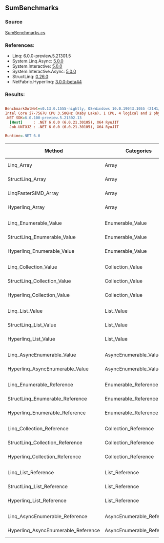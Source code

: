 ﻿## SumBenchmarks

### Source
[SumBenchmarks.cs](../NetFabric.Hyperlinq.Benchmarks/Benchmarks/SumBenchmarks.cs)

### References:
- Linq: 6.0.0-preview.5.21301.5
- System.Linq.Async: [5.0.0](https://www.nuget.org/packages/System.Linq.Async/5.0.0)
- System.Interactive: [5.0.0](https://www.nuget.org/packages/System.Interactive/5.0.0)
- System.Interactive.Async: [5.0.0](https://www.nuget.org/packages/System.Interactive.Async/5.0.0)
- StructLinq: [0.26.0](https://www.nuget.org/packages/StructLinq/0.26.0)
- NetFabric.Hyperlinq: [3.0.0-beta44](https://www.nuget.org/packages/NetFabric.Hyperlinq/3.0.0-beta44)

### Results:
``` ini

BenchmarkDotNet=v0.13.0.1555-nightly, OS=Windows 10.0.19043.1055 (21H1/May2021Update)
Intel Core i7-7567U CPU 3.50GHz (Kaby Lake), 1 CPU, 4 logical and 2 physical cores
.NET SDK=6.0.100-preview.5.21302.13
  [Host]     : .NET 6.0.0 (6.0.21.30105), X64 RyuJIT
  Job-UNTOJZ : .NET 6.0.0 (6.0.21.30105), X64 RyuJIT

Runtime=.NET 6.0  

```
|                              Method |                Categories | Count |        Mean |    Error |   StdDev | Ratio |  Gen 0 | Gen 1 | Gen 2 | Allocated |
|------------------------------------ |-------------------------- |------ |------------:|---------:|---------:|------:|-------:|------:|------:|----------:|
|                          Linq_Array |                     Array |   100 |   413.92 ns | 2.660 ns | 2.221 ns |  1.00 | 0.0153 |     - |     - |      32 B |
|                    StructLinq_Array |                     Array |   100 |    60.74 ns | 0.200 ns | 0.187 ns |  0.15 |      - |     - |     - |         - |
|                LinqFasterSIMD_Array |                     Array |   100 |    10.63 ns | 0.075 ns | 0.071 ns |  0.03 |      - |     - |     - |         - |
|                     Hyperlinq_Array |                     Array |   100 |    22.32 ns | 0.077 ns | 0.068 ns |  0.05 |      - |     - |     - |         - |
|                                     |                           |       |             |          |          |       |        |       |       |           |
|               Linq_Enumerable_Value |          Enumerable_Value |   100 |   624.83 ns | 5.028 ns | 4.457 ns |  1.00 | 0.0153 |     - |     - |      32 B |
|         StructLinq_Enumerable_Value |          Enumerable_Value |   100 |   574.83 ns | 2.941 ns | 2.607 ns |  0.92 | 0.0153 |     - |     - |      32 B |
|          Hyperlinq_Enumerable_Value |          Enumerable_Value |   100 |   202.11 ns | 0.557 ns | 0.493 ns |  0.32 |      - |     - |     - |         - |
|                                     |                           |       |             |          |          |       |        |       |       |           |
|               Linq_Collection_Value |          Collection_Value |   100 |   616.91 ns | 4.091 ns | 3.627 ns |  1.00 | 0.0153 |     - |     - |      32 B |
|         StructLinq_Collection_Value |          Collection_Value |   100 |   573.70 ns | 4.680 ns | 3.908 ns |  0.93 | 0.0153 |     - |     - |      32 B |
|          Hyperlinq_Collection_Value |          Collection_Value |   100 |   208.10 ns | 0.371 ns | 0.347 ns |  0.34 |      - |     - |     - |         - |
|                                     |                           |       |             |          |          |       |        |       |       |           |
|                     Linq_List_Value |                List_Value |   100 |   607.47 ns | 3.830 ns | 3.198 ns |  1.00 | 0.0153 |     - |     - |      32 B |
|               StructLinq_List_Value |                List_Value |   100 |   223.68 ns | 0.839 ns | 0.744 ns |  0.37 |      - |     - |     - |         - |
|                Hyperlinq_List_Value |                List_Value |   100 |   635.26 ns | 2.463 ns | 2.057 ns |  1.05 | 0.0153 |     - |     - |      32 B |
|                                     |                           |       |             |          |          |       |        |       |       |           |
|          Linq_AsyncEnumerable_Value |     AsyncEnumerable_Value |   100 | 1,612.14 ns | 6.534 ns | 5.793 ns |  1.00 | 0.0153 |     - |     - |      32 B |
|     Hyperlinq_AsyncEnumerable_Value |     AsyncEnumerable_Value |   100 |   830.85 ns | 2.255 ns | 1.999 ns |  0.52 |      - |     - |     - |         - |
|                                     |                           |       |             |          |          |       |        |       |       |           |
|           Linq_Enumerable_Reference |      Enumerable_Reference |   100 |   616.47 ns | 2.313 ns | 2.164 ns |  1.00 | 0.0153 |     - |     - |      32 B |
|     StructLinq_Enumerable_Reference |      Enumerable_Reference |   100 |   573.38 ns | 2.951 ns | 2.616 ns |  0.93 | 0.0153 |     - |     - |      32 B |
|      Hyperlinq_Enumerable_Reference |      Enumerable_Reference |   100 |   597.88 ns | 3.175 ns | 2.814 ns |  0.97 | 0.0153 |     - |     - |      32 B |
|                                     |                           |       |             |          |          |       |        |       |       |           |
|           Linq_Collection_Reference |      Collection_Reference |   100 |   616.39 ns | 3.075 ns | 2.726 ns |  1.00 | 0.0153 |     - |     - |      32 B |
|     StructLinq_Collection_Reference |      Collection_Reference |   100 |   575.50 ns | 3.010 ns | 2.514 ns |  0.93 | 0.0153 |     - |     - |      32 B |
|      Hyperlinq_Collection_Reference |      Collection_Reference |   100 |   627.72 ns | 2.465 ns | 2.306 ns |  1.02 | 0.0153 |     - |     - |      32 B |
|                                     |                           |       |             |          |          |       |        |       |       |           |
|                 Linq_List_Reference |            List_Reference |   100 |   620.51 ns | 3.599 ns | 3.191 ns |  1.00 | 0.0153 |     - |     - |      32 B |
|           StructLinq_List_Reference |            List_Reference |   100 |   574.04 ns | 2.878 ns | 2.551 ns |  0.93 | 0.0153 |     - |     - |      32 B |
|            Hyperlinq_List_Reference |            List_Reference |   100 |   634.92 ns | 2.786 ns | 2.606 ns |  1.02 | 0.0153 |     - |     - |      32 B |
|                                     |                           |       |             |          |          |       |        |       |       |           |
|      Linq_AsyncEnumerable_Reference | AsyncEnumerable_Reference |   100 | 1,606.77 ns | 2.223 ns | 1.856 ns |  1.00 | 0.0153 |     - |     - |      32 B |
| Hyperlinq_AsyncEnumerable_Reference | AsyncEnumerable_Reference |   100 | 1,641.25 ns | 3.209 ns | 2.680 ns |  1.02 | 0.0153 |     - |     - |      32 B |
